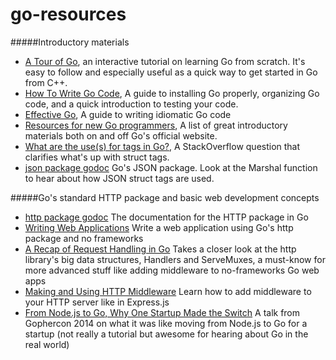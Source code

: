 go-resources
============
#####Introductory materials
* [A Tour of Go](http://tour.golang.org), an interactive tutorial on learning Go from scratch. It's easy to follow and especially useful as a quick way to get started in Go from C++.
* [How To Write Go Code](https://golang.org/doc/code.html), A guide to installing Go properly, organizing Go code, and a quick introduction to testing your code.
* [Effective Go](https://golang.org/doc/effective_go.html), A guide to writing idiomatic Go code
* [Resources for new Go programmers](http://dave.cheney.net/resources-for-new-go-programmers), A list of great introductory materials both on and off Go's official website.
* [What are the use(s) for tags in Go?](http://stackoverflow.com/questions/10858787/what-are-the-uses-for-tags-in-go), A StackOverflow question that clarifies what's up with struct tags.
* [json package godoc](http://golang.org/pkg/encoding/json/) Go's JSON package.  Look at the Marshal function to hear about how JSON struct tags are used.

#####Go's standard HTTP package and basic web development concepts
* [http package godoc](http://golang.org/pkg/net/http/) The documentation for the HTTP package in Go
* [Writing Web Applications](https://golang.org/doc/articles/wiki/) Write a web application using Go's http package and no frameworks
* [A Recap of Request Handling in Go](http://www.alexedwards.net/blog/a-recap-of-request-handling) Takes a closer look at the http library's big data structures, Handlers and ServeMuxes, a must-know for more advanced stuff like adding middleware to no-frameworks Go web apps
* [Making and Using HTTP Middleware](http://www.alexedwards.net/blog/making-and-using-middleware) Learn how to add middleware to your HTTP server like in Express.js
* [From Node.js to Go, Why One Startup Made the Switch](http://thenewstack.io/from-node-js-to-go-why-one-startup-made-the-switch/) A talk from Gophercon 2014 on what it was like moving from Node.js to Go for a startup (not really a tutorial but awesome for hearing about Go in the real world)
